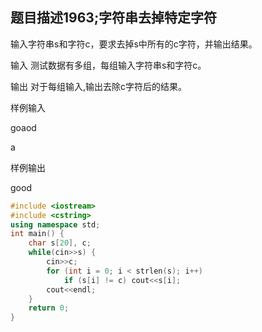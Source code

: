 题目描述1963;字符串去掉特定字符
------------------

输入字符串s和字符c，要求去掉s中所有的c字符，并输出结果。

输入
测试数据有多组，每组输入字符串s和字符c。

输出
对于每组输入,输出去除c字符后的结果。

样例输入

goaod

a

样例输出

good

```C++
#include <iostream>
#include <cstring>
using namespace std;
int main() {
    char s[20], c;
    while(cin>>s) {
        cin>>c;
        for (int i = 0; i < strlen(s); i++)
            if (s[i] != c) cout<<s[i];
        cout<<endl;
    }
    return 0;
}
```